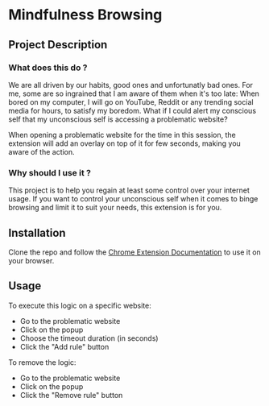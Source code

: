 # Mindfulness Browsing

## Project Description

### What does this do ?
We are all driven by our habits, good ones and unfortunatly bad ones. For me, some are so ingrained that I am aware of them when it's too late:
When bored on my computer, I will go on YouTube, Reddit or any trending social media for hours, to satisfy my boredom.
What if I could alert my conscious self that my unconscious self is accessing a problematic website?

When opening a problematic website for the time in this session, the extension will add an overlay on top of it for few seconds, making you aware of the action.

### Why should I use it ?
This project is to help you regain at least some control over your internet usage.
If you want to control your unconscious self when it comes to binge browsing and limit it to suit your needs, this extension is for you.

## Installation
Clone the repo and follow the [Chrome Extension Documentation](https://developer.chrome.com/docs/extensions/mv3/getstarted/development-basics/#load-unpacked) to use it on your browser.

## Usage
To execute this logic on a specific website:
- Go to the problematic website
- Click on the popup
- Choose the timeout duration (in seconds)
- Click the "Add rule" button

To remove the logic:
- Go to the problematic website
- Click on the popup
- Click the "Remove rule" button
